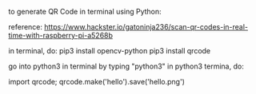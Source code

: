 to generate QR Code in terminal using Python:

reference:
https://www.hackster.io/gatoninja236/scan-qr-codes-in-real-time-with-raspberry-pi-a5268b

in terminal, do:
pip3 install opencv-python
pip3 install qrcode

go into python3 in terminal by typing "python3"
in python3 termina, do:

import qrcode;
qrcode.make('hello').save('hello.png')
